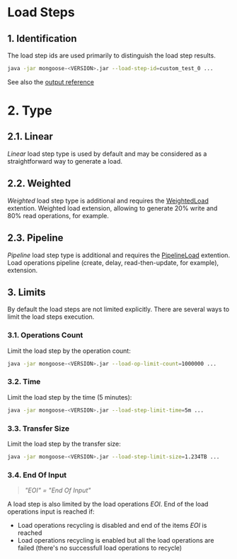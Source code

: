 # Load Steps

## 1. Identification

The load step ids are used primarily to distinguish the load step results.
```bash
java -jar mongoose-<VERSION>.jar --load-step-id=custom_test_0 ...
```

See also the [output reference](../../output#111-load-step-id)

# 2. Type

## 2.1. Linear

*Linear* load step type is used by default and may be considered as a straightforward way to generate a load.

## 2.2. Weighted

*Weighted* load step type is additional and requires the [WeightedLoad](https://github.com/emc-mongoose/mongoose-load-step-weighted) extention. 
Weighted load extension, allowing to generate 20% write and 80% read operations, for example.


## 2.3. Pipeline

*Pipeline* load step type is additional and requires the [PipelineLoad](https://github.com/emc-mongoose/mongoose-load-step-pipeline) extention. 
Load operations pipeline (create, delay, read-then-update, for example), extension.


## 3. Limits

By default the load steps are not limited explicitly. There are several ways to limit the load steps execution.

### 3.1. Operations Count

Limit the load step by the operation count:
```bash
java -jar mongoose-<VERSION>.jar --load-op-limit-count=1000000 ...
```

### 3.2. Time

Limit the load step by the time (5 minutes):
```bash
java -jar mongoose-<VERSION>.jar --load-step-limit-time=5m ...
```

### 3.3. Transfer Size

Limit the load step by the transfer size:
```bash
java -jar mongoose-<VERSION>.jar --load-step-limit-size=1.234TB ...
```

### 3.4. End Of Input

> *"EOI" = "End Of Input"*

A load step is also limited by the load operations *EOI*. End of the load operations input is reached if:
* Load operations recycling is disabled and end of the items *EOI* is reached
* Load operations recycling is enabled but all the load operations are failed (there's no successfull load operations to
  recycle)


